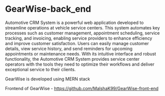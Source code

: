 # GearWise-back_end

Automotive CRM System is a powerful web application developed to streamline operations at vehicle service centers. This system automates key processes such as customer management, appointment scheduling, service tracking, and invoicing, enabling service providers to enhance efficiency and improve customer satisfaction. Users can easily manage customer details, view service history, and send reminders for upcoming appointments or maintenance needs. With its intuitive interface and robust functionality, the Automotive CRM System provides service center operators with the tools they need to optimize their workflows and deliver exceptional service to their clients.

GearWise is developed using MERN stack

Frontend of GearWise - https://github.com/MalshaK99/GearWise-front-end
